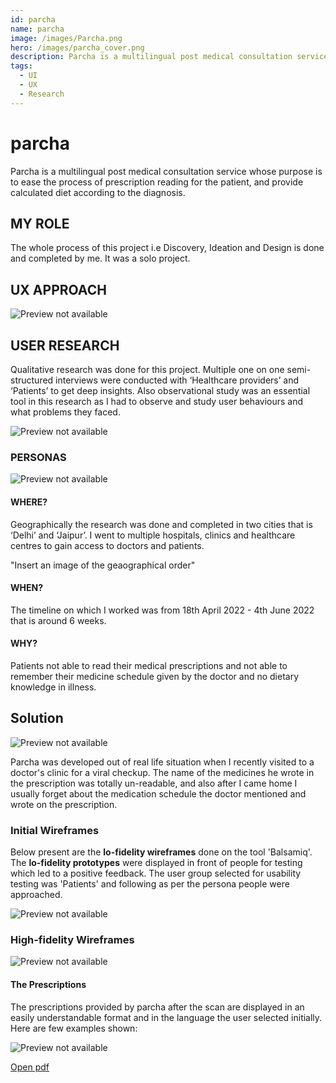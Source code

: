 ```yaml
---
id: parcha
name: parcha
image: /images/Parcha.png
hero: /images/parcha_cover.png
description: Parcha is a multilingual post medical consultation service.
tags:
  - UI
  - UX
  - Research
---
```


# parcha

Parcha is a multilingual post medical consultation service whose
purpose is to ease the process of prescription reading
for the patient, and provide calculated diet according
to the diagnosis.

## MY ROLE

The whole process of this project i.e Discovery, Ideation and Design is done and completed by me. It was a solo project.

## UX APPROACH

![Preview not available](/images/user-centered.png)

## USER RESEARCH

Qualitative research was done for this project. Multiple one on one semi-structured interviews were conducted with ‘Healthcare providers’ and ‘Patients’ to get deep insights. Also observational study was an essential tool in this research as I had to observe and study user behaviours and what problems they faced.

![Preview not available](/images/miro.jpg)

### PERSONAS

![Preview not available](/images/persona.png)

#### WHERE?

Geographically the research was done and completed in two cities that is ‘Delhi’ and ‘Jaipur’. I went to multiple hospitals, clinics and healthcare centres to gain access to doctors and patients.

"Insert an image of the geaographical order"

#### WHEN?

The timeline on which I worked was from 18th April 2022 - 4th June 2022 that is around 6 weeks.

#### WHY?

Patients not able to read their medical prescriptions and not able to remember their medicine schedule given by the doctor and no dietary knowledge in illness.

## Solution

![Preview not available](/images/Parcha.png)

Parcha was developed out of real life situation when I recently visited to a doctor's clinic for a viral checkup. The name of the medicines he wrote in the prescription was totally un-readable, and also after I came home I usually forget about the medication schedule the doctor mentioned and wrote on the prescription.

### Initial Wireframes

Below present are the **lo-fidelity wireframes** done on the tool 'Balsamiq'.
The **lo-fidelity prototypes** were displayed in front of people for testing which led to a positive feedback. The user group selected for usability testing was 'Patients' and following as per the persona people were approached.

![Preview not available](/images/lowireframe.png)

### High-fidelity Wireframes

![Preview not available](/images/initialscreens.png)

#### The Prescriptions

The prescriptions provided by parcha after the scan are displayed in an easily understandable format and in the language the user selected initially. Here are few examples shown:

![Preview not available](/images/prescriptions.png)

[Open pdf](/pdf/Parcha.pdf)

